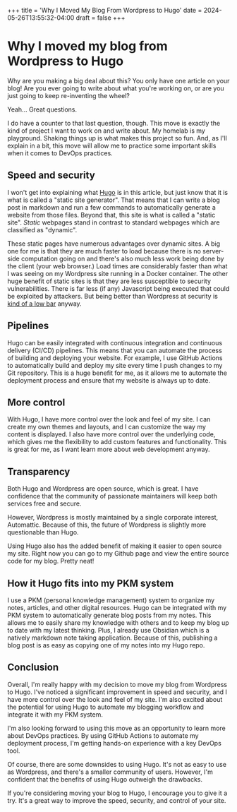 +++
title = 'Why I Moved My Blog From Wordpress to Hugo'
date = 2024-05-26T13:55:32-04:00
draft = false
+++


# Why I moved my blog from Wordpress to Hugo

Why are you making a big deal about this? You only have one article on your blog! Are you ever going to write about what you're working on, or are you just going to keep re-inventing the wheel?

Yeah... Great questions. 

I do have a counter to that last question, though. This move is exactly the kind of project I want to work on and write about. My homelab is my playground. Shaking things up is what makes this project so fun. And, as I'll explain in a bit, this move will allow me to practice some important skills when it comes to DevOps practices.

## Speed and security
I won't get into explaining what [Hugo](https://github.com/gohugoio/hugo) is in this article, but just know that it is what is called a "static site generator". That means that I can write a blog post in markdown and run a few commands to automatically generate a website from those files. Beyond that, this site is what is called a "static site". *Static* webpages stand in contrast to standard webpages which are classified as "dynamic". 

These static pages have numerous advantages over dynamic sites. A big one for me is that they are much faster to load because there is no server-side computation going on and there's also much less work being done by the client (your web browser.) Load times are considerably faster than what I was seeing on my Wordpress site running in a Docker container. The other huge benefit of static sites is that they are less susceptible to security vulnerabilities. There is far less (if any) Javascript being executed that could be exploited by attackers. But being better than Wordpress at security is [kind of a low bar](https://en.wikipedia.org/wiki/WordPress#Vulnerabilities) anyway.

## Pipelines
Hugo can be easily integrated with continuous integration and continuous delivery (CI/CD) pipelines. This means that you can automate the process of building and deploying your website. For example, I use GitHub Actions to automatically build and deploy my site every time I push changes to my Git repository. This is a huge benefit for me, as it allows me to automate the deployment process and ensure that my website is always up to date.

## More control
With Hugo, I have more control over the look and feel of my site. I can create my own themes and layouts, and I can customize the way my content is displayed. I also have more control over the underlying code, which gives me the flexibility to add custom features and functionality. This is great for me, as I want learn more about web development anyway.

## Transparency
Both Hugo and Wordpress are open source, which is great. I have confidence that the community of passionate maintainers will keep both services free and secure.

However, Wordpress is mostly maintained by a single corporate interest, Automattic. Because of this, the future of Wordpress is slightly more questionable than Hugo.

Using Hugo also has the added benefit of making it easier to open source my site. Right now you can go to my Github page and view the entire source code for my blog. Pretty neat!

## How it Hugo fits into my PKM system
I use a PKM (personal knowledge management) system to organize my notes, articles, and other digital resources. Hugo can be integrated with my PKM system to automatically generate blog posts from my notes. This allows me to easily share my knowledge with others and to keep my blog up to date with my latest thinking. Plus, I already use Obsidian which is a natively markdown note taking application. Because of this, publishing a blog post is as easy as copying one of my notes into my Hugo repo.

## Conclusion
Overall, I'm really happy with my decision to move my blog from Wordpress to Hugo. I've noticed a significant improvement in speed and security, and I have more control over the look and feel of my site. I'm also excited about the potential for using Hugo to automate my blogging workflow and integrate it with my PKM system.

I'm also looking forward to using this move as an opportunity to learn more about DevOps practices. By using GitHub Actions to automate my deployment process, I'm getting hands-on experience with a key DevOps tool.

Of course, there are some downsides to using Hugo. It's not as easy to use as Wordpress, and there's a smaller community of users. However, I'm confident that the benefits of using Hugo outweigh the drawbacks.

If you're considering moving your blog to Hugo, I encourage you to give it a try. It's a great way to improve the speed, security, and control of your site.